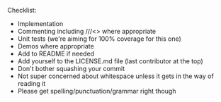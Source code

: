 Checklist:
* Implementation
* Commenting including ///<> where appropriate
* Unit tests (we're aiming for 100% coverage for this one)
* Demos where appropriate
* Add to README if needed
* Add yourself to the LICENSE.md file (last contributor at the top)
* Don't bother squashing your commit
* Not super concerned about whitespace unless it gets in the way of reading it
* Please get spelling/punctuation/grammar right though

